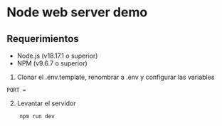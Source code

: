 # Node web server demo

## Requerimientos

-   Node.js (v18.17.1 o superior)
-   NPM (v9.6.7 o superior)

1. Clonar el .env.template, renombrar a .env y configurar las variables

```
PORT =
```

2. Levantar el servidor

```bash
    npm run dev
```
